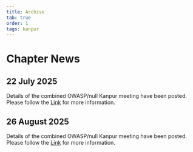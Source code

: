 ```yaml
---
title: Archive
tab: true
order: 1
tags: kanpur
---
```


# Chapter News  

## 22 July 2025  
Details of the combined OWASP/null Kanpur meeting have been posted.  
Please follow the [Link](https://www.meetup.com/meetup-group-dpegjpwys/events/310083882) for more information.  

## 26 August 2025  
Details of the combined OWASP/null Kanpur meeting have been posted.  
Please follow the [Link](https://www.meetup.com/meetup-group-dpegjpwys/events/310655674) for more information.  
